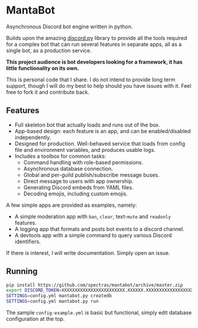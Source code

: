 MantaBot
========

Asynchronous Discord bot engine written in python.

Builds upon the amazing [discord.py](https://github.com/Rapptz/discord.py) library to provide all the tools required for a complex bot that can run several features in separate apps, all as a single bot, as a production service.

**This project audience is bot developers looking for a framework, it has little functionality on its own.**

This is personal code that I share. I do not intend to provide long term support, though I will do my best to help should you have issues with it. Feel free to fork it and contribute back.


Features
--------

* Full skeleton bot that actually loads and runs out of the box.
* App-based design: each feature is an app, and can be enabled/disabled independently.
* Designed for production. Well-behaved service that loads from config file and environment variables, and produces usable logs.
* Includes a toolbox for common tasks:
    - Command handling with role-based permissions.
    - Asynchronous database connection.
    - Global and per-guild publish/subscribe message buses.
    - Direct message to users with app ownership.
    - Generating Discord embeds from YAML files.
    - Decoding emojis, including custom emojis.

A few simple apps are provided as examples, namely:

* A simple moderation app with `ban`, `clear`, text-`mute` and `readonly` features.
* A logging app that formats and posts bot events to a discord channel.
* A devtools app with a simple command to query various Discord identifiers.

If there is interest, I will write documentation. Simply open an issue.

Running
-------

```bash
pip install https://github.com/spectras/mantabot/archive/master.zip
export DISCORD_TOKEN=XXXXXXXXXXXXXXXXXXXXXXXX.XXXXXX.XXXXXXXXXXXXXXXXXXXXXXXXXXX
SETTINGS=config.yml mantabot.py createdb
SETTINGS=config.yml mantabot.py run
```

The sample `config-example.yml` is basic but functional, simply edit database configuration at the top.
